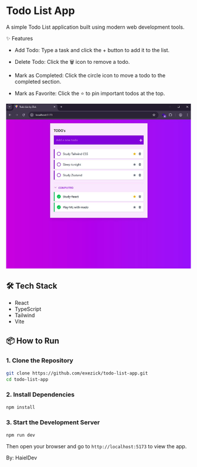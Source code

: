 # Todo List App

A simple Todo List application built using modern web development tools.


✨ Features

- Add Todo: Type a task and click the + button to add it to the list.

- Delete Todo: Click the 🗑 icon to remove a todo.

- Mark as Completed: Click the circle icon to move a todo to the completed section.

- Mark as Favorite: Click the ⭐ to pin important todos at the top.

![Todo List Screenshot](./src/assets/todo-app-img.JPG)

## 🛠 Tech Stack

- React
- TypeScript
- Tailwind
- Vite

## 📦 How to Run

### 1. Clone the Repository

```bash
git clone https://github.com/exezick/todo-list-app.git
cd todo-list-app
```

### 2. Install Dependencies

```bash
npm install
```

### 3. Start the Development Server

```bash
npm run dev
```

Then open your browser and go to `http://localhost:5173` to view the app.

By: HaielDev
